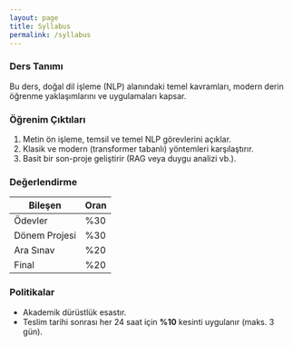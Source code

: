 ```yaml
---
layout: page
title: Syllabus
permalink: /syllabus
---
```


### Ders Tanımı
Bu ders, doğal dil işleme (NLP) alanındaki temel kavramları, modern derin öğrenme yaklaşımlarını ve uygulamaları kapsar.

### Öğrenim Çıktıları
1. Metin ön işleme, temsil ve temel NLP görevlerini açıklar.
2. Klasik ve modern (transformer tabanlı) yöntemleri karşılaştırır.
3. Basit bir son-proje geliştirir (RAG veya duygu analizi vb.).

### Değerlendirme
| Bileşen | Oran |
|---|---|
| Ödevler | %30 |
| Dönem Projesi | %30 |
| Ara Sınav | %20 |
| Final | %20 |

### Politikalar
- Akademik dürüstlük esastır.
- Teslim tarihi sonrası her 24 saat için **%10** kesinti uygulanır (maks. 3 gün).